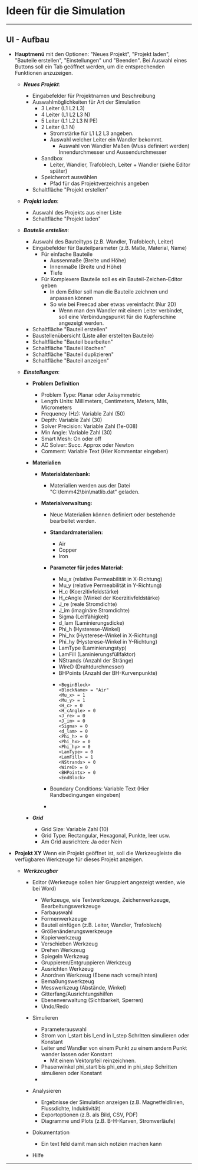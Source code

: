 # Ideen für die Simulation

---

## UI - Aufbau

- **Hauptmenü** mit den Optionen: "Neues Projekt", "Projekt laden", "Bauteile erstellen", "Einstellungen" und "Beenden". Bei Auswahl eines Buttons soll ein Tab geöffnet werden, um die entsprechenden Funktionen anzuzeigen.

  - **_Neues Projekt_**:

    - Eingabefelder für Projektnamen und Beschreibung
    - Auswahlmöglichkeiten für Art der Simulation
      - 3 Leiter (L1 L2 L3)
      - 4 Leiter (L1 L2 L3 N)
      - 5 Leiter (L1 L2 L3 N PE)
      - 2 Leiter (L1 N)
        - Stromstärke für L1 L2 L3 angeben.
        - Auswahl welcher Leiter ein Wandler bekommt.
          - Auswahl von Wandler Maßen (Muss definiert werden) Innendurchmesser und Aussendurchmesser
      - Sandbox
        - Leiter, Wandler, Trafoblech, Leiter + Wandler (siehe Editor später)
      - Speicherort auswählen
        - Pfad für das Projektverzeichnis angeben
    - Schaltfläche "Projekt erstellen"

  - **_Projekt laden_**:

    - Auswahl des Projekts aus einer Liste
    - Schaltfläche "Projekt laden"

  - **_Bauteile erstellen_**:

    - Auswahl des Bauteiltyps (z.B. Wandler, Trafoblech, Leiter)
    - Eingabefelder für Bauteilparameter (z.B. Maße, Material, Name)
      - Für einfache Bauteile
        - Aussenmaße (Breite und Höhe)
        - Innenmaße (Breite und Höhe)
        - Tiefe
      - Für Komplexere Bauteile soll es ein Bauteil-Zeichen-Editor geben
        - In dem Editor soll man die Bauteile zeichnen und anpassen können
        - So wie bei Freecad aber etwas vereinfacht (Nur 2D)
          - Wenn man den Wandler mit einem Leiter verbindet, soll eine Verbindungspunkt für die Kupferschine angezeigt werden.
    - Schaltfläche "Bauteil erstellen"
    - Baustellenübersicht (Liste aller erstellten Bauteile)
    - Schaltfläche "Bauteil bearbeiten"
    - Schaltfläche "Bauteil löschen"
    - Schaltfläche "Bauteil duplizieren"
    - Schaltfläche "Bauteil anzeigen"

  - **_Einstellungen_**:

    - **Problem Definition**
      - Problem Type: Planar oder Axisymmetric
      - Length Units: Millimeters, Centimeters, Meters, Mils, Micrometers
      - Frequency (Hz): Variable Zahl (50)
      - Depth: Variable Zahl (30)
      - Solver Precision: Variable Zahl (1e-008)
      - Min Angle: Variable Zahl (30)
      - Smart Mesh: On oder off
      - AC Solver: Succ. Approx oder Newton
      - Comment: Variable Text (Hier Kommentar eingeben)
    - **Materialien**

      - **Materialdatenbank:**
        - Materialien werden aus der Datei "C:\femm42\bin\matlib.dat" geladen.
      - **Materialverwaltung:**

        - Neue Materialien können definiert oder bestehende bearbeitet werden.
        - **Standardmaterialien:**
          - Air
          - Copper
          - Iron
        - **Parameter für jedes Material:**

          - Mu_x (relative Permeabilität in X-Richtung)
          - Mu_y (relative Permeabilität in Y-Richtung)
          - H_c (Koerzitivfeldstärke)
          - H_cAngle (Winkel der Koerzitivfeldstärke)
          - J_re (reale Stromdichte)
          - J_im (imaginäre Stromdichte)
          - Sigma (Leitfähigkeit)
          - d_lam (Laminierungsdicke)
          - Phi_h (Hysterese-Winkel)
          - Phi_hx (Hysterese-Winkel in X-Richtung)
          - Phi_hy (Hysterese-Winkel in Y-Richtung)
          - LamType (Laminierungstyp)
          - LamFill (Laminierungsfüllfaktor)
          - NStrands (Anzahl der Stränge)
          - WireD (Drahtdurchmesser)
          - BHPoints (Anzahl der BH-Kurvenpunkte)
          - ```
            <BeginBlock>
            <BlockName> = "Air"
            <Mu_x> = 1
            <Mu_y> = 1
            <H_c> = 0
            <H_cAngle> = 0
            <J_re> = 0
            <J_im> = 0
            <Sigma> = 0
            <d_lam> = 0
            <Phi_h> = 0
            <Phi_hx> = 0
            <Phi_hy> = 0
            <LamType> = 0
            <LamFill> = 1
            <NStrands> = 0
            <WireD> = 0
            <BHPoints> = 0
            <EndBlock>
            ```

        - Boundary Conditions: Variable Text (Hier Randbedingungen eingeben)
        -

    - **_Grid_**
      - Grid Size: Variable Zahl (10)
      - Grid Type: Rectangular, Hexagonal, Punkte, leer usw.
      - Am Grid ausrichten: Ja oder Nein

- **Projekt XY** Wenn ein Projekt geöffnet ist, soll die Werkzeugleiste die verfügbaren Werkzeuge für dieses Projekt anzeigen.

  - **_Werkzeugbar_**

    - Editor (Werkezuge sollen hier Gruppiert angezeigt werden, wie bei Word)
      - Werkzeuge, wie Textwerkzeuge, Zeichenwerkzeuge, Bearbeitungswerkzeuge
      - Farbauswahl
      - Formenwerkzeuge
      - Bauteil einfügen (z.B. Leiter, Wandler, Trafoblech)
      - Größenänderungswerkzeuge
      - Kopierwerkzeug
      - Verschieben Werkzeug
      - Drehen Werkzeug
      - Spiegeln Werkzeug
      - Gruppieren/Entgruppieren Werkzeug
      - Ausrichten Werkzeug
      - Anordnen Werkzeug (Ebene nach vorne/hinten)
      - Bemaßungswerkzeug
      - Messwerkzeug (Abstände, Winkel)
      - Gitterfang/Ausrichtungshilfen
      - Ebenenverwaltung (Sichtbarkeit, Sperren)
      - Undo/Redo
    - Simulieren

      - Parameterauswahl
      - Strom von I_start bis I_end in I_step Schritten simulieren oder Konstant
      - Leiter und Wandler von einem Punkt zu einem andern Punkt wander lassen oder Konstant
        - Mit einem Vektorpfeil reinzeichnen.
      - Phasenwinkel phi_start bis phi_end in phi_step Schritten simulieren oder Konstant
      -

    - Analysieren
      - Ergebnisse der Simulation anzeigen (z.B. Magnetfeldlinien, Flussdichte, Induktivität)
      - Exportoptionen (z.B. als Bild, CSV, PDF)
      - Diagramme und Plots (z.B. B-H-Kurven, Stromverläufe)
    - Dokumentation
      - Ein text feld damit man sich notzien machen kann
    - Hilfe

---
